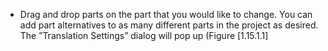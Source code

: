 

-   Drag and drop parts on the part that you would like to change. You
    can add part alternatives to as many different parts in the project
    as desired. The &rdquo;Translation Settings&rdquo; dialog will pop up
    (Figure&nbsp;[1.15.1.1]